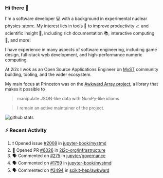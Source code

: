 ### Hi there 👋 

I'm a software developer 💻 with a background in experimental nuclear physics :atom:. My interest lies in tools :wrench: to improve productivity :chart_with_upwards_trend: and scientific insight :telescope:, including rich documentation 📚, interactive computing 🧮, and more! 

I have experience in many aspects of software engineering, including game design, full-stack web development, and high-performance numeric computing. 

At 2i2c I wok as an Open Source Applications Engineer on [MyST](https://github.com/jupyter-book/mystmd) community building, tooling, and the wider ecosystem. 

My main focus at Princeton was on the [Awkward Array project](awkward-array.org/), a library that makes it possible to 
> manipulate JSON-like data with NumPy-like idioms.

> I remain an active maintainer of the project. 

![github stats](https://github-readme-stats.vercel.app/api?username=agoose77&show_icons=true&hide_rank=true&hide_title=true&bg_color=30,e76445,904e95&text_color=efe3ec&icon_color=efe3ec)
<!--
**agoose77/agoose77** is a ✨ _special_ ✨ repository because its `README.md` (this file) appears on your GitHub profile.

Here are some ideas to get you started:

- 🔭 I’m currently working on ...
- 🌱 I’m currently learning ...
- 👯 I’m looking to collaborate on ...
- 🤔 I’m looking for help with ...
- 💬 Ask me about ...
- 📫 How to reach me: ...
- 😄 Pronouns: ...
- ⚡ Fun fact: ...
-->

### :zap: Recent Activity

<!--START_SECTION:activity-->
1. ❗ Opened issue [#2008](https://github.com/jupyter-book/mystmd/issues/2008) in [jupyter-book/mystmd](https://github.com/jupyter-book/mystmd)
2. 💪 Opened PR [#6026](https://github.com/2i2c-org/infrastructure/pull/6026) in [2i2c-org/infrastructure](https://github.com/2i2c-org/infrastructure)
3. 🗣 Commented on [#275](https://github.com/jupyter/governance/pull/275#issuecomment-2859178346) in [jupyter/governance](https://github.com/jupyter/governance)
4. 🗣 Commented on [#1759](https://github.com/jupyter-book/mystmd/issues/1759#issuecomment-2850268795) in [jupyter-book/mystmd](https://github.com/jupyter-book/mystmd)
5. 🗣 Commented on [#3494](https://github.com/scikit-hep/awkward/issues/3494#issuecomment-2849250102) in [scikit-hep/awkward](https://github.com/scikit-hep/awkward)
<!--END_SECTION:activity-->
